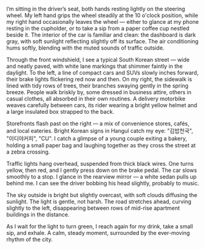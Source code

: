 I’m sitting in the driver’s seat, both hands resting lightly on the steering wheel. My left hand grips the wheel steadily at the 10 o'clock position, while my right hand occasionally leaves the wheel — either to glance at my phone resting in the cupholder, or to take a sip from a paper coffee cup nestled beside it. The interior of the car is familiar and clean: the dashboard is dark gray, with soft sunlight reflecting slightly off its surface. The air conditioning hums softly, blending with the muted sounds of traffic outside.

Through the front windshield, I see a typical South Korean street — wide and neatly paved, with white lane markings that shimmer faintly in the daylight. To the left, a line of compact cars and SUVs slowly inches forward, their brake lights flickering red now and then. On my right, the sidewalk is lined with tidy rows of trees, their branches swaying gently in the spring breeze. People walk briskly by, some dressed in business attire, others in casual clothes, all absorbed in their own routines. A delivery motorbike weaves carefully between cars, its rider wearing a bright yellow helmet and a large insulated box strapped to the back.

Storefronts flash past on the right — a mix of convenience stores, cafés, and local eateries. Bright Korean signs in Hangul catch my eye: "김밥천국", "이디야커피", "CU". I catch a glimpse of a young couple exiting a bakery, holding a small paper bag and laughing together as they cross the street at a zebra crossing.

Traffic lights hang overhead, suspended from thick black wires. One turns yellow, then red, and I gently press down on the brake pedal. The car slows smoothly to a stop. I glance in the rearview mirror — a white sedan pulls up behind me. I can see the driver bobbing his head slightly, probably to music.

The sky outside is bright but slightly overcast, with soft clouds diffusing the sunlight. The light is gentle, not harsh. The road stretches ahead, curving slightly to the left, disappearing between rows of mid-rise apartment buildings in the distance.

As I wait for the light to turn green, I reach again for my drink, take a small sip, and exhale. A calm, steady moment, surrounded by the ever-moving rhythm of the city.